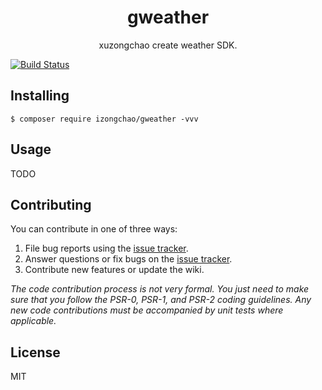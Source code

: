 <h1 align="center"> gweather </h1>

<p align="center"> xuzongchao create weather SDK.</p>

[![Build Status](https://travis-ci.org/izongchao/gweather.svg?branch=master)](https://travis-ci.org/izongchao/gweather)

## Installing

```shell
$ composer require izongchao/gweather -vvv
```

## Usage

TODO

## Contributing

You can contribute in one of three ways:

1. File bug reports using the [issue tracker](https://github.com/izongchao/gweather/issues).
2. Answer questions or fix bugs on the [issue tracker](https://github.com/izongchao/gweather/issues).
3. Contribute new features or update the wiki.

_The code contribution process is not very formal. You just need to make sure that you follow the PSR-0, PSR-1, and PSR-2 coding guidelines. Any new code contributions must be accompanied by unit tests where applicable._

## License

MIT